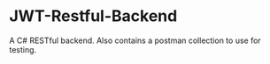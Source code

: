# JWT-Restful-Backend

A C# RESTful backend. Also contains a postman collection to use for testing.
